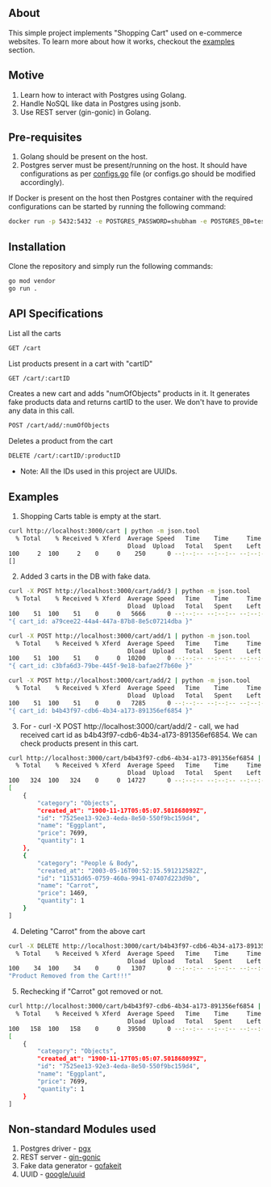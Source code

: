 ## About
This simple project implements "Shopping Cart" used on e-commerce websites. To learn more about how it works, checkout the [examples](README.md#examples) section.

## Motive
1. Learn how to interact with Postgres using Golang.
2. Handle NoSQL like data in Postgres using jsonb.
3. Use REST server (gin-gonic) in Golang.

## Pre-requisites
1. Golang should be present on the host.
2. Postgres server must be present/running on the host. It should have configurations as per [configs.go](./configs/configs.go) file (or configs.go should be modified accordingly).

If Docker is present on the host then Postgres container with the required configurations can be started by running the following command:
```bash
docker run -p 5432:5432 -e POSTGRES_PASSWORD=shubham -e POSTGRES_DB=test-db -d postgres
```

## Installation
Clone the repository and simply run the following commands:
```bash
go mod vendor
go run .
```

## API Specifications

List all the carts
```bash
GET /cart
```

List products present in a cart with "cartID"
```bash
GET /cart/:cartID
```

Creates a new cart and adds "numOfObjects" products in it. It generates fake products data and returns cartID to the user. We don't have to provide any data in this call.
```bash
POST /cart/add/:numOfObjects
```

Deletes a product from the cart
```bash
DELETE /cart/:cartID/:productID
```


* Note: All the IDs used in this project are UUIDs.


## Examples

1. Shopping Carts table is empty at the start.
```bash
curl http://localhost:3000/cart | python -m json.tool
  % Total    % Received % Xferd  Average Speed   Time    Time     Time  Current
                                 Dload  Upload   Total   Spent    Left  Speed
100     2  100     2    0     0    250      0 --:--:-- --:--:-- --:--:--   250
[]
```

2. Added 3 carts in the DB with fake data.
```bash
curl -X POST http://localhost:3000/cart/add/3 | python -m json.tool
  % Total    % Received % Xferd  Average Speed   Time    Time     Time  Current
                                 Dload  Upload   Total   Spent    Left  Speed
100    51  100    51    0     0   5666      0 --:--:-- --:--:-- --:--:--  5666
"{ cart_id: a79cee22-44a4-447a-87b8-8e5c07214dba }"

curl -X POST http://localhost:3000/cart/add/1 | python -m json.tool
  % Total    % Received % Xferd  Average Speed   Time    Time     Time  Current
                                 Dload  Upload   Total   Spent    Left  Speed
100    51  100    51    0     0  10200      0 --:--:-- --:--:-- --:--:-- 10200
"{ cart_id: c3bfa6d3-79be-445f-9e18-bafae2f7b60e }"

curl -X POST http://localhost:3000/cart/add/2 | python -m json.tool
  % Total    % Received % Xferd  Average Speed   Time    Time     Time  Current
                                 Dload  Upload   Total   Spent    Left  Speed
100    51  100    51    0     0   7285      0 --:--:-- --:--:-- --:--:--  7285
"{ cart_id: b4b43f97-cdb6-4b34-a173-891356ef6854 }"
```

3. For - curl -X POST http://localhost:3000/cart/add/2 - call, we had received cart id as b4b43f97-cdb6-4b34-a173-891356ef6854. We can check products present in this cart.
```bash
curl http://localhost:3000/cart/b4b43f97-cdb6-4b34-a173-891356ef6854 | python -m json.tool
  % Total    % Received % Xferd  Average Speed   Time    Time     Time  Current
                                 Dload  Upload   Total   Spent    Left  Speed
100   324  100   324    0     0  14727      0 --:--:-- --:--:-- --:--:-- 15428
[
    {
        "category": "Objects",
        "created_at": "1900-11-17T05:05:07.501868099Z",
        "id": "7525ee13-92e3-4eda-8e50-550f9bc159d4",
        "name": "Eggplant",
        "price": 7699,
        "quantity": 1
    },
    {
        "category": "People & Body",
        "created_at": "2003-05-16T00:52:15.591212582Z",
        "id": "11531d65-0759-460a-9941-07407d223d9b",
        "name": "Carrot",
        "price": 1469,
        "quantity": 1
    }
]
```

4. Deleting "Carrot" from the above cart
```bash
curl -X DELETE http://localhost:3000/cart/b4b43f97-cdb6-4b34-a173-891356ef6854/11531d65-0759-460a-9941-07407d223d9b | python -m json.tool 
  % Total    % Received % Xferd  Average Speed   Time    Time     Time  Current
                                 Dload  Upload   Total   Spent    Left  Speed
100    34  100    34    0     0   1307      0 --:--:-- --:--:-- --:--:--  1307
"Product Removed from the Cart!!!"
```

5. Rechecking if "Carrot" got removed or not.
```bash
curl http://localhost:3000/cart/b4b43f97-cdb6-4b34-a173-891356ef6854 | python -m json.tool
  % Total    % Received % Xferd  Average Speed   Time    Time     Time  Current
                                 Dload  Upload   Total   Spent    Left  Speed
100   158  100   158    0     0  39500      0 --:--:-- --:--:-- --:--:-- 39500
[
    {
        "category": "Objects",
        "created_at": "1900-11-17T05:05:07.501868099Z",
        "id": "7525ee13-92e3-4eda-8e50-550f9bc159d4",
        "name": "Eggplant",
        "price": 7699,
        "quantity": 1
    }
]
```

## Non-standard Modules used
1. Postgres driver - [pgx](https://github.com/jackc/pgx)
2. REST server - [gin-gonic](https://github.com/gin-gonic/gin)
3. Fake data generator - [gofakeit](https://github.com/brianvoe/gofakeit)
4. UUID - [google/uuid](https://github.com/google/uuid)
